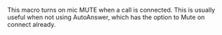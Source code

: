 This macro turns on mic MUTE when a call is connected. This is usually useful when not using AutoAnswer, which has the option to Mute on connect already.
